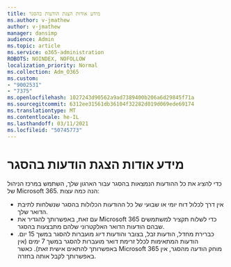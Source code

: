 ```yaml
---
title: מידע אודות הצגת הודעות בהסגר
ms.author: v-jmathew
author: v-jmathew
manager: dansimp
audience: Admin
ms.topic: article
ms.service: o365-administration
ROBOTS: NOINDEX, NOFOLLOW
localization_priority: Normal
ms.collection: Adm_O365
ms.custom:
- "9002531"
- "7375"
ms.openlocfilehash: 1027243d90562a9ad7389400b206a6d29845f71a
ms.sourcegitcommit: 6312ee31561db36104f32282d019d069ede69174
ms.translationtype: MT
ms.contentlocale: he-IL
ms.lasthandoff: 03/11/2021
ms.locfileid: "50745773"
---
```

# <a name="info-about-viewing-quarantined-messages"></a>מידע אודות הצגת הודעות בהסגר

כדי להציג את כל ההודעות הנמצאות בהסגר עבור הארגון שלך, השתמש במרכז הניהול של Microsoft 365. הנה כמה עצות:

- אין דרך לכלול דוח יומי או שבועי של כל ההודעות הכלולות בהסגר שנשלחות לתיבת הדואר שלך.
- עם זאת, באפשרותך להגדיר את Microsoft 365 כדי לשלוח תקציר למשתמשים שבהם הודעות הדואר האלקטרוני שלהם מתבצעות בהסגר.
- כברירת מחדל, הודעות זבל, בצובר והודעות דיוג מועברות להסגר במשך 15 יום. הודעות המתאימות לכלל זרימת דואר מועברות להסגר במשך 7 ימים (אין באפשרותך להתאים אישית זאת). כאשר Microsoft 365 מוחק הודעה מהסגר, אין באפשרותך לקבל אותה בחזרה.

